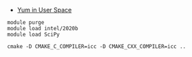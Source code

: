 
+ [Yum in User Space](https://stackoverflow.com/questions/36651091/how-to-install-packages-in-linux-centos-without-root-user-with-automatic-depen)

```
module purge
module load intel/2020b
module load SciPy
```

```
cmake -D CMAKE_C_COMPILER=icc -D CMAKE_CXX_COMPILER=icc ..
```
